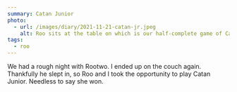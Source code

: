 ```yaml
---
summary: Catan Junior
photo:
  - url: /images/diary/2021-11-21-catan-jr.jpeg
    alt: Roo sits at the table on which is our half-complete game of Catan Junior
tags:
  - roo
---
```

We had a rough night with Rootwo. I ended up on the couch again. Thankfully he slept in, so Roo and I took the opportunity to play Catan Junior. Needless to say she won.